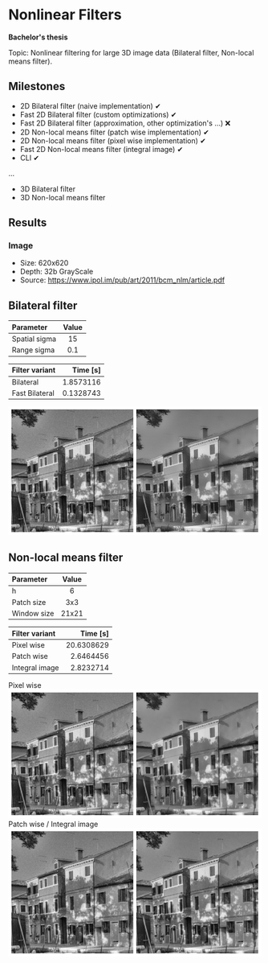 # Nonlinear Filters
**Bachelor's thesis**

Topic: Nonlinear filtering for large 3D image data (Bilateral filter, Non-local means filter). 

## Milestones
- 2D Bilateral filter (naive implementation) ✔
- Fast 2D Bilateral filter (custom optimizations) ✔
- Fast 2D Bilateral filter (approximation, other optimization's ...) ❌
- 2D Non-local means filter (patch wise implementation) ✔
- 2D Non-local means filter (pixel wise implementation) ✔
- Fast 2D Non-local means filter (integral image) ✔
- CLI ✔

...
- 3D Bilateral filter
- 3D Non-local means filter

## Results

### Image

- Size: 620x620
- Depth: 32b GrayScale
- Source: https://www.ipol.im/pub/art/2011/bcm_nlm/article.pdf

## Bilateral filter

| Parameter     | Value |
|:--------------|:-----:|
| Spatial sigma | 15    |
| Range sigma   | 0.1   |

| Filter variant | Time \[s\]|
|:---------------|----------:|
| Bilateral      | 1.8573116 |
| Fast Bilateral | 0.1328743 |

![Bilateral filter](/Images/bl-noisy-vs-bilateral.png)

## Non-local means filter

| Parameter   | Value |
|:------------|:-----:|
| h           | 6     |
| Patch size  | 3x3   |
| Window size | 21x21 |

| Filter variant | Time \[s\] |
|:---------------|-----------:|
| Pixel wise     | 20.6308629 |
| Patch wise     | 2.6464456  |
| Integral image | 2.8232714  |

Pixel wise
![Non-local means filter](/Images/nlm-noisy-vs-pixel.png)
Patch wise / Integral image
![Non-local means filter](/Images/nlm-noisy-vs-patch.png)
